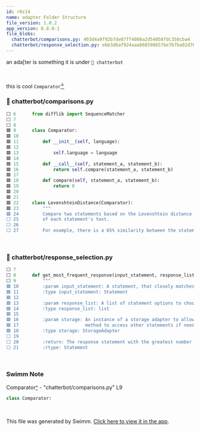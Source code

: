 ```yaml
---
id: r0z14
name: adapter Folder Structure
file_version: 1.0.2
app_version: 0.8.8-1
file_blobs:
  chatterbot/comparisons.py: 403d4a9f92b7de07ff4086a2d54058fdc350cba4
  chatterbot/response_selection.py: ebb3d6af924aaab68598657be7b7ba02d7607020
---
```


an ada\[ter is something it is under `📄 chatterbot`

<br/>

this is cool `Comparator`[<sup id="28A5hb">↓</sup>](#f-28A5hb)
<!-- NOTE-swimm-snippet: the lines below link your snippet to Swimm -->
### 📄 chatterbot/comparisons.py
```python
⬜ 6      from difflib import SequenceMatcher
⬜ 7      
⬜ 8      
🟩 9      class Comparator:
🟩 10     
🟩 11         def __init__(self, language):
🟩 12     
🟩 13             self.language = language
🟩 14     
🟩 15         def __call__(self, statement_a, statement_b):
🟩 16             return self.compare(statement_a, statement_b)
🟩 17     
🟩 18         def compare(self, statement_a, statement_b):
🟩 19             return 0
🟩 20     
🟩 21     
🟩 22     class LevenshteinDistance(Comparator):
🟩 23         """
🟩 24         Compare two statements based on the Levenshtein distance
⬜ 25         of each statement's text.
⬜ 26     
⬜ 27         For example, there is a 65% similarity between the statements
```

<br/>

<!-- NOTE-swimm-snippet: the lines below link your snippet to Swimm -->
### 📄 chatterbot/response_selection.py
```python
⬜ 7      
⬜ 8      def get_most_frequent_response(input_statement, response_list, storage=None):
⬜ 9          """
🟩 10         :param input_statement: A statement, that closely matches an input to the chat bot.
🟩 11         :type input_statement: Statement
🟩 12     
🟩 13         :param response_list: A list of statement options to choose a response from.
🟩 14         :type response_list: list
🟩 15     
🟩 16         :param storage: An instance of a storage adapter to allow the response selection
🟩 17                         method to access other statements if needed.
🟩 18         :type storage: StorageAdapter
⬜ 19     
⬜ 20         :return: The response statement with the greatest number of occurrences.
⬜ 21         :rtype: Statement
```

<br/>

<!-- THIS IS AN AUTOGENERATED SECTION. DO NOT EDIT THIS SECTION DIRECTLY -->
### Swimm Note

<span id="f-28A5hb">Comparator</span>[^](#28A5hb) - "chatterbot/comparisons.py" L9
```python
class Comparator:
```

<br/>

This file was generated by Swimm. [Click here to view it in the app](https://swimm-web-app.web.app/repos/Z2l0aHViJTNBJTNBQ2hhdHRlckJvdCUzQSUzQWdpbGFkbmF2b3Q=/docs/r0z14).